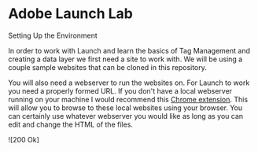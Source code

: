 # Adobe Launch Lab

Setting Up the Environment

In order to work with Launch and learn the basics of Tag Management and creating a data layer we first need a site to work with.  We will be using a couple sample websites that can be cloned in this repository.

You will also need a webserver to run the websites on.  For Launch to work you need a properly formed URL.  If you don't have a local webserver running on your machine I would recommend this [Chrome extension](https://chrome.google.com/webstore/detail/web-server-for-chrome/ofhbbkphhbklhfoeikjpcbhemlocgigb).  This will allow you to browse to these local websites using your browser.  You can certainly use whatever webserver you would like as long as you can edit and change the HTML of the files.

![200 Ok]